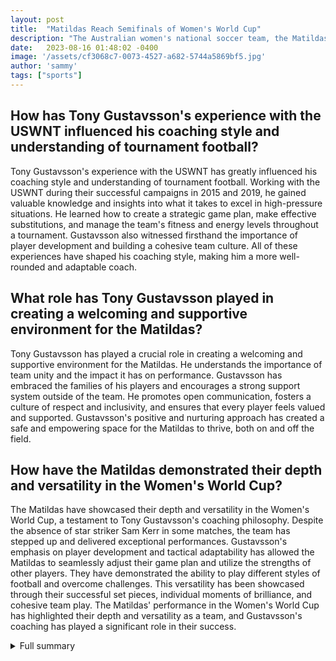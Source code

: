```yaml
---
layout: post
title:  "Matildas Reach Semifinals of Women's World Cup"
description: "The Australian women's national soccer team, the Matildas, have reached the semifinals of the Women's World Cup."
date:   2023-08-16 01:48:02 -0400
image: '/assets/cf3068c7-0073-4527-a682-5744a5869bf5.jpg'
author: 'sammy'
tags: ["sports"]
---
```


## How has Tony Gustavsson's experience with the USWNT influenced his coaching style and understanding of tournament football?
Tony Gustavsson's experience with the USWNT has greatly influenced his coaching style and understanding of tournament football. Working with the USWNT during their successful campaigns in 2015 and 2019, he gained valuable knowledge and insights into what it takes to excel in high-pressure situations. He learned how to create a strategic game plan, make effective substitutions, and manage the team's fitness and energy levels throughout a tournament. Gustavsson also witnessed firsthand the importance of player development and building a cohesive team culture. All of these experiences have shaped his coaching style, making him a more well-rounded and adaptable coach.

## What role has Tony Gustavsson played in creating a welcoming and supportive environment for the Matildas?
Tony Gustavsson has played a crucial role in creating a welcoming and supportive environment for the Matildas. He understands the importance of team unity and the impact it has on performance. Gustavsson has embraced the families of his players and encourages a strong support system outside of the team. He promotes open communication, fosters a culture of respect and inclusivity, and ensures that every player feels valued and supported. Gustavsson's positive and nurturing approach has created a safe and empowering space for the Matildas to thrive, both on and off the field.

## How have the Matildas demonstrated their depth and versatility in the Women's World Cup?
The Matildas have showcased their depth and versatility in the Women's World Cup, a testament to Tony Gustavsson's coaching philosophy. Despite the absence of star striker Sam Kerr in some matches, the team has stepped up and delivered exceptional performances. Gustavsson's emphasis on player development and tactical adaptability has allowed the Matildas to seamlessly adjust their game plan and utilize the strengths of other players. They have demonstrated the ability to play different styles of football and overcome challenges. This versatility has been showcased through their successful set pieces, individual moments of brilliance, and cohesive team play. The Matildas' performance in the Women's World Cup has highlighted their depth and versatility as a team, and Gustavsson's coaching has played a significant role in their success.


<details>
        <summary>Full summary</summary>
<p>The Australian women's national soccer team, the Matildas, have reached the semifinals of the Women's World Cup. Their success can be attributed to the influence of head coach Tony Gustavsson, who previously served as an assistant coach for the USWNT during their successful campaigns in 2015 and 2019. Gustavsson's experience with the USWNT has shaped his coaching style and understanding of tournament football. The Matildas' performance in the World Cup showcases a well-oiled machine, tactical adaptability, and the ability to overcome challenges. Their success without star striker Sam Kerr demonstrates the team's depth and versatility. Gustavsson's attention to set pieces and individual moments highlights their importance in a tournament setting.</p>
<p>Tony Gustavsson, former assistant coach for the USWNT, has guided the Australian women's national soccer team, the Matildas, to the semifinals of the Women's World Cup. Gustavsson's experience with the USWNT in the 2015 and 2019 World Cups has been crucial in his development as a coach and understanding tournament football. The Matildas' success can be attributed to their well-oiled machine, tactical adaptability, and ability to overcome challenges. Gustavsson's ability to navigate the tournament without star striker Sam Kerr shows the team's depth and versatility. Gustavsson's attention to set pieces and individual moments highlights their importance in a tournament setting.</p>
<p>In addition to his coaching prowess, Tony Gustavsson has embraced the families of his players, creating a welcoming and supportive environment. This has been particularly evident with players like Tameka Yallop and Katrina Gorry. Gustavsson's positive work with the national team and his ability to create a cohesive unit has contributed to the Matildas' success.</p>
<p>Born on August 14, 1973, in Sundsvall, Sweden, Gustavsson began his coaching career in 2007 as an assistant coach at GIF Sundsvall. He quickly rose through the ranks and in 2012 was appointed as an assistant coach for the United States women's national team. Gustavsson's coaching prowess has been proven both at the club and international levels. He led Tyresö FF to the UEFA Women's Champions League final in 2014 and became the head coach of the Chicago Red Stars in the National Women's Soccer League (NWSL) in 2017. In 2020, Gustavsson was appointed as the head coach of the Australia women's national team, a position that has allowed him to showcase his tactical acumen and ability to lead a team to success.</p>
<p>However, the journey to the semifinals has not been without its challenges. The Matildas suffered a 3-2 defeat to Nigeria in the Women's World Cup, raising concerns about the team's ability to perform under pressure. Fans and pundits criticized Gustavsson's in-game decisions, particularly his late substitutions and the team's desperate Plan B. The fitness of star striker Sam Kerr is also uncertain for the upcoming game against Canada, adding further uncertainty to the Matildas' campaign.</p>
<p>Despite these setbacks, there is still hope for Gustavsson and the Matildas. The team's success in the tournament so far showcases their depth and versatility, as they have been able to perform without their star striker. Gustavsson's coaching style, which emphasizes set pieces and individual moments, highlights their importance in a tournament setting. The Matildas have shown tactical adaptability and the ability to overcome challenges, which will be crucial as they face Canada in the semifinals.</p>
<p>The journey to the Women's World Cup semifinals has been a long and challenging one for the Matildas. But with Gustavsson at the helm, they have shown that they are a team to be reckoned with. Their well-oiled machine, tactical adaptability, and ability to overcome challenges have been key to their success. As they continue their campaign, the Matildas will look to further showcase their depth and versatility, with Gustavsson leading the way.</p>
</details>